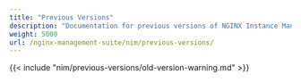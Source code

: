 ```yaml
---
title: "Previous Versions"
description: "Documentation for previous versions of NGINX Instance Manager"
weight: 5000
url: /nginx-management-suite/nim/previous-versions/
---
```


{{< include "nim/previous-versions/old-version-warning.md" >}}
